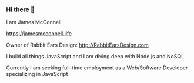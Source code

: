 ### Hi there 👋

I am James McConnell 

https://jamesmcconnell.life

Owner of Rabbit Ears Design: http://RabbitEarsDesign.com

I build all things JavaScript and I am diving deep with Node.js and NoSQL

Currently I am seeking full-time employment as a Web/Software Developer specializing in JavaScript
